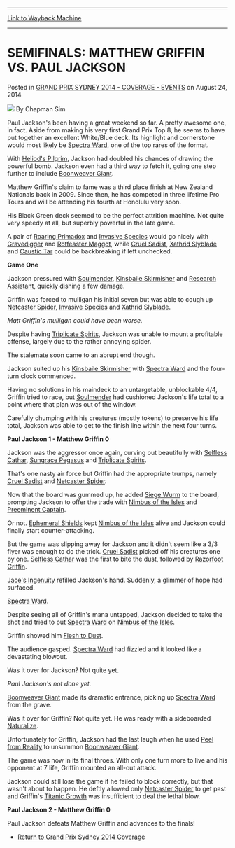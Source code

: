 
---
[Link to Wayback Machine](https://web.archive.org/web/20151118063355/http://magic.wizards.com/en/events/coverage/gpsyd14/sfgriffin)

[_metadata_:author]:- "Chapman Sim"
[_metadata_:description]:- "Paul Jackson's been having a great weekend so far. A pretty awesome one, in fact. Aside from making his very first Grand Prix Top 8, he seems to have put together an excellent White/Blue deck. Its highlight and cornerstone would most likely be Spectra Ward, one of the top rares of the format."
[_metadata_:generator]:- "Drupal 7 (http://drupal.org)"
[_metadata_:node]:- "262201"
[_metadata_:publish_date]:- "2014-08-24"
[_metadata_:source]:- "div-main-content"
[_metadata_:title]:- "SEMIFINALS: MATTHEW GRIFFIN VS. PAUL JACKSON"
[_metadata_:wayback_capture_timestamp]:- "2015-11-18 06:33:55"
[_metadata_:wayback_raw_url]:- "https://web.archive.org/web/20151118063355id_/http://magic.wizards.com/en/events/coverage/gpsyd14/sfgriffin"
[_metadata_:wayback_url]:- "http://magic.wizards.com/en/events/coverage/gpsyd14/sfgriffin"
---


SEMIFINALS: MATTHEW GRIFFIN VS. PAUL JACKSON
============================================



 Posted in [GRAND PRIX SYDNEY 2014 - COVERAGE - EVENTS](/en/events/coverage/gpsyd14)
 on August 24, 2014 






![](https://media.magic.wizards.com/styles/auth_small/public/images/person/chapman_icon_0.jpg)
By Chapman Sim












 Paul Jackson's been having a great weekend so far. A pretty awesome one, in fact. Aside from making his very first Grand Prix Top 8, he seems to have put together an excellent White/Blue deck. Its highlight and cornerstone would most likely be [Spectra Ward](http://gatherer.wizards.com/Pages/Card/Details.aspx?name=Spectra+Ward), one of the top rares of the format.




 With [Heliod's Pilgrim](http://gatherer.wizards.com/Pages/Card/Details.aspx?name=Heliod%27s+Pilgrim), Jackson had doubled his chances of drawing the powerful bomb. Jackson even had a third way to fetch it, going one step further to include [Boonweaver Giant](http://gatherer.wizards.com/Pages/Card/Details.aspx?name=Boonweaver+Giant).



Matthew Griffin's claim to fame was a third place finish at New Zealand Nationals back in 2009. Since then, he has competed in three lifetime Pro Tours and will be attending his fourth at Honolulu very soon.


His Black Green deck seemed to be the perfect attrition machine. Not quite very speedy at all, but superbly powerful in the late game.



 A pair of [Roaring Primadox](http://gatherer.wizards.com/Pages/Card/Details.aspx?name=Roaring+Primadox) and [Invasive Species](http://gatherer.wizards.com/Pages/Card/Details.aspx?name=Invasive+Species) would go nicely with [Gravedigger](http://gatherer.wizards.com/Pages/Card/Details.aspx?name=Gravedigger) and [Rotfeaster Maggot](http://gatherer.wizards.com/Pages/Card/Details.aspx?name=Rotfeaster+Maggot), while [Cruel Sadist](http://gatherer.wizards.com/Pages/Card/Details.aspx?name=Cruel+Sadist), [Xathrid Slyblade](http://gatherer.wizards.com/Pages/Card/Details.aspx?name=Xathrid+Slyblade) and [Caustic Tar](http://gatherer.wizards.com/Pages/Card/Details.aspx?name=Caustic+Tar) could be backbreaking if left unchecked.




**Game One**




 Jackson pressured with [Soulmender](http://gatherer.wizards.com/Pages/Card/Details.aspx?name=Soulmender), [Kinsbaile Skirmisher](http://gatherer.wizards.com/Pages/Card/Details.aspx?name=Kinsbaile+Skirmisher) and [Research Assistant](http://gatherer.wizards.com/Pages/Card/Details.aspx?name=Research+Assistant), quickly dishing a few damage.




 Griffin was forced to mulligan his initial seven but was able to cough up [Netcaster Spider](http://gatherer.wizards.com/Pages/Card/Details.aspx?name=Netcaster+Spider), [Invasive Species](http://gatherer.wizards.com/Pages/Card/Details.aspx?name=Invasive+Species) and [Xathrid Slyblade](http://gatherer.wizards.com/Pages/Card/Details.aspx?name=Xathrid+Slyblade).






*Matt Griffin's mulligan could have been worse.*

  

 Despite having [Triplicate Spirits](http://gatherer.wizards.com/Pages/Card/Details.aspx?name=Triplicate+Spirits), Jackson was unable to mount a profitable offense, largely due to the rather annoying spider.



The stalemate soon came to an abrupt end though.



 Jackson suited up his [Kinsbaile Skirmisher](http://gatherer.wizards.com/Pages/Card/Details.aspx?name=Kinsbaile+Skirmisher) with [Spectra Ward](http://gatherer.wizards.com/Pages/Card/Details.aspx?name=Spectra+Ward) and the four-turn clock commenced.




 Having no solutions in his maindeck to an untargetable, unblockable 4/4, Griffin tried to race, but [Soulmender](http://gatherer.wizards.com/Pages/Card/Details.aspx?name=Soulmender) had cushioned Jackson's life total to a point where that plan was out of the window.



Carefully chumping with his creatures (mostly tokens) to preserve his life total, Jackson was able to get to the finish line within the next four turns.



**Paul Jackson 1 - Matthew Griffin 0**




 Jackson was the aggressor once again, curving out beautifully with [Selfless Cathar](http://gatherer.wizards.com/Pages/Card/Details.aspx?name=Selfless+Cathar), [Sungrace Pegasus](http://gatherer.wizards.com/Pages/Card/Details.aspx?name=Sungrace+Pegasus) and [Triplicate Spirits](http://gatherer.wizards.com/Pages/Card/Details.aspx?name=Triplicate+Spirits).




 That's one nasty air force but Griffin had the appropriate trumps, namely [Cruel Sadist](http://gatherer.wizards.com/Pages/Card/Details.aspx?name=Cruel+Sadist) and [Netcaster Spider](http://gatherer.wizards.com/Pages/Card/Details.aspx?name=Netcaster+Spider).




 Now that the board was gummed up, he added [Siege Wurm](http://gatherer.wizards.com/Pages/Card/Details.aspx?name=Siege+Wurm) to the board, prompting Jackson to offer the trade with [Nimbus of the Isles](http://gatherer.wizards.com/Pages/Card/Details.aspx?name=Nimbus+of+the+Isles) and [Preeminent Captain](http://gatherer.wizards.com/Pages/Card/Details.aspx?name=Preeminent+Captain).




 Or not. [Ephemeral Shields](http://gatherer.wizards.com/Pages/Card/Details.aspx?name=Ephemeral+Shields) kept [Nimbus of the Isles](http://gatherer.wizards.com/Pages/Card/Details.aspx?name=Nimbus+of+the+Isles) alive and Jackson could finally start counter-attacking.




 But the game was slipping away for Jackson and it didn't seem like a 3/3 flyer was enough to do the trick. [Cruel Sadist](http://gatherer.wizards.com/Pages/Card/Details.aspx?name=Cruel+Sadist) picked off his creatures one by one. [Selfless Cathar](http://gatherer.wizards.com/Pages/Card/Details.aspx?name=Selfless+Cathar) was the first to bite the dust, followed by [Razorfoot Griffin](http://gatherer.wizards.com/Pages/Card/Details.aspx?name=Razorfoot+Griffin).




[Jace's Ingenuity](http://gatherer.wizards.com/Pages/Card/Details.aspx?name=Jace%27s+Ingenuity) refilled Jackson's hand. Suddenly, a glimmer of hope had surfaced.




[Spectra Ward](http://gatherer.wizards.com/Pages/Card/Details.aspx?name=Spectra+Ward).




 Despite seeing all of Griffin's mana untapped, Jackson decided to take the shot and tried to put [Spectra Ward](http://gatherer.wizards.com/Pages/Card/Details.aspx?name=Spectra+Ward) on [Nimbus of the Isles](http://gatherer.wizards.com/Pages/Card/Details.aspx?name=Nimbus+of+the+Isles).




 Griffin showed him [Flesh to Dust](http://gatherer.wizards.com/Pages/Card/Details.aspx?name=Flesh+to+Dust).




 The audience gasped. [Spectra Ward](http://gatherer.wizards.com/Pages/Card/Details.aspx?name=Spectra+Ward) had fizzled and it looked like a devastating blowout.



Was it over for Jackson? Not quite yet.





*Paul Jackson's not done yet.*

  

[Boonweaver Giant](http://gatherer.wizards.com/Pages/Card/Details.aspx?name=Boonweaver+Giant) made its dramatic entrance, picking up [Spectra Ward](http://gatherer.wizards.com/Pages/Card/Details.aspx?name=Spectra+Ward) from the grave.




 Was it over for Griffin? Not quite yet. He was ready with a sideboarded [Naturalize](http://gatherer.wizards.com/Pages/Card/Details.aspx?name=Naturalize).




 Unfortunately for Griffin, Jackson had the last laugh when he used [Peel from Reality](http://gatherer.wizards.com/Pages/Card/Details.aspx?name=Peel+from+Reality) to unsummon [Boonweaver Giant](http://gatherer.wizards.com/Pages/Card/Details.aspx?name=Boonweaver+Giant).



The game was now in its final throes. With only one turn more to live and his opponent at 7 life, Griffin mounted an all-out attack.



 Jackson could still lose the game if he failed to block correctly, but that wasn't about to happen. He deftly allowed only [Netcaster Spider](http://gatherer.wizards.com/Pages/Card/Details.aspx?name=Netcaster+Spider) to get past and Griffin's [Titanic Growth](http://gatherer.wizards.com/Pages/Card/Details.aspx?name=Titanic+Growth) was insufficient to deal the lethal blow.




**Paul Jackson 2 - Matthew Griffin 0**



Paul Jackson defeats Matthew Griffin and advances to the finals!


* [Return to Grand Prix Sydney 2014 Coverage](http://magic.wizards.com/en/events/coverage/gpsyd14)






